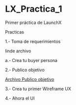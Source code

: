 # LX_Practica_1
Primer práctica de LaunchX

Practicas

<p>1.- Toma de requerimientos<p/>
  linde archivo
<p>   a.- Crea tu buyer persona</p>
<p>2.- Publico objetivo</p>
<a href="https://github.com/Angosk/LX_Practica_1/blob/main/abogabootPublicoObjetivo.png">Archivo Publico objetivo<a/>
<p>3.- Crea tu primer Wireframe UX<p/>
<p>4.- Ahora el UI<P/>
